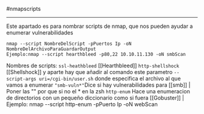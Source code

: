 #nmapscripts 

----

Este apartado es para nombrar scripts de nmap, que nos pueden ayudar a enumerar vulnerabilidades

```
nmap --script NombreDelScript -pPuertos Ip -oN NombreDelArchivoParaGuardarOutput
Ejemplo:nmap --script hearthbleed -p80,22 10.10.11.130 -oN smbScan
```

Nombres de scripts:
`ssl-heathbleed` [[Hearthbleed]]
`http-shellshock` [[Shellshock]] y aparte hay que añadir al comando este parametro `--script-args uri=/cgi-bin/user.sh` donde especifica el archivo al que vamos a enumerar
``"smb-vuln*"``Dice si hay vulnerabilidades para [[smb]]              | Poner las "" por que si no el  \* en la zsh
`http-enum` Hace una enumeracion de directorios con un pequeño diccionario como si fuera [[Gobuster]]           | Ejemplo: nmap --script http-enum -pPuerto Ip -oN webScan